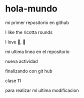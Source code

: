 # hola-mundo

mi primer repositorio en github 

I like the ricotta rounds

I love :icecream:, :muscle:

mi ultima linea en el repositorio

nueva actividad

finalizando con git hub

clase 11

para realizar mi ultima modificacion
